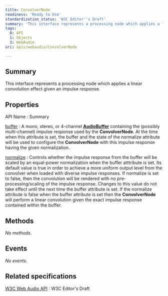 ```yaml
---
title: ConvolverNode
readiness: 'Ready to Use'
standardization_status: 'W3C Editor''s Draft'
summary: 'This interface represents a processing node which applies a linear convolution effect given an impulse response.'
tags:
  0: API
  1: Objects
  3: WebAudio
uri: apis/webaudio/ConvolverNode

---
```

## Summary

This interface represents a processing node which applies a linear convolution effect given an impulse response.

## Properties

API Name
:   Summary

[buffer](/apis/webaudio/ConvolverNode/buffer)
:   A mono, stereo, or 4-channel [**AudioBuffer**](/apis/webaudio/AudioBuffer) containing the (possibly multi-channel) impulse response used by the ****ConvolverNode****. At the time when this attribute is set, the buffer and the state of the normalize attribute will be used to configure the ****ConvolverNode**** with this impulse response having the given normalization.

[normalize](/apis/webaudio/ConvolverNode/normalize)
:   Controls whether the impulse response from the buffer will be scaled by an equal-power normalization when the buffer atttribute is set. Its default value is true in order to achieve a more uniform output level from the convolver when loaded with diverse impulse responses. If normalize is set to false, then the convolution will be rendered with no pre-processing/scaling of the impulse response. Changes to this value do not take effect until the next time the buffer attribute is set. If the normalize attribute is false when the buffer attribute is set then the ****ConvolverNode**** will perform a linear convolution given the exact impulse response contained within the buffer.

## Methods

*No methods.*

## Events

*No events.*

## Related specifications

[W3C Web Audio API](http://webaudio.github.io/web-audio-api/)
:   W3C Editor's Draft
